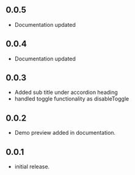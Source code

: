 ## 0.0.5

* Documentation updated

## 0.0.4

* Documentation updated

## 0.0.3

* Added sub title under accordion heading
* handled toggle functionality as disableToggle

## 0.0.2

* Demo preview added in documentation.

## 0.0.1

* initial release.
